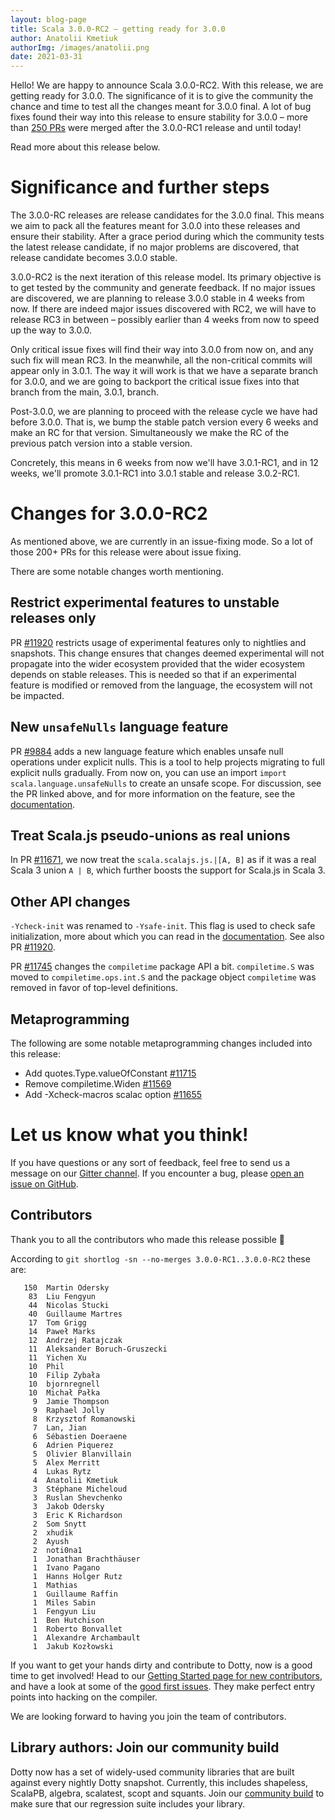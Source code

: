 ```yaml
---
layout: blog-page
title: Scala 3.0.0-RC2 – getting ready for 3.0.0
author: Anatolii Kmetiuk
authorImg: /images/anatolii.png
date: 2021-03-31
---
```


Hello! We are happy to announce Scala 3.0.0-RC2. With this release, we are getting ready for 3.0.0. The significance of it is to give the community the chance and time to test all the changes meant for 3.0.0 final. A lot of bug fixes found their way into this release to ensure stability for 3.0.0 – more than [250 PRs](https://github.com/lampepfl/dotty/pulls?q=is%3Apr+is%3Aclosed+closed%3A%3E2021-02-16) were merged after the 3.0.0-RC1 release and until today!

Read more about this release below.

<!--more-->
# Significance and further steps
The 3.0.0-RC releases are release candidates for the 3.0.0 final. This means we aim to pack all the features meant for 3.0.0 into these releases and ensure their stability. After a grace period during which the community tests the latest release candidate, if no major problems are discovered, that release candidate becomes 3.0.0 stable.

3.0.0-RC2 is the next iteration of this release model. Its primary objective is to get tested by the community and generate feedback. If no major issues are discovered, we are planning to release 3.0.0 stable in 4 weeks from now. If there are indeed major issues discovered with RC2, we will have to release RC3 in between – possibly earlier than 4 weeks from now to speed up the way to 3.0.0.

Only critical issue fixes will find their way into 3.0.0 from now on, and any such fix will mean RC3. In the meanwhile, all the non-critical commits will appear only in 3.0.1. The way it will work is that we have a separate branch for 3.0.0, and we are going to backport the critical issue fixes into that branch from the main, 3.0.1, branch.

Post-3.0.0, we are planning to proceed with the release cycle we have had before 3.0.0. That is, we bump the stable patch version every 6 weeks and make an RC for that version. Simultaneously we make the RC of the previous patch version into a stable version.

Concretely, this means in 6 weeks from now we'll have 3.0.1-RC1, and in 12 weeks, we'll promote 3.0.1-RC1 into 3.0.1 stable and release 3.0.2-RC1.

# Changes for 3.0.0-RC2
As mentioned above, we are currently in an issue-fixing mode. So a lot of those 200+ PRs for this release were about issue fixing.

There are some notable changes worth mentioning.

## Restrict experimental features to unstable releases only
PR [#11920](https://github.com/lampepfl/dotty/pull/11920) restricts usage of experimental features only to nightlies and snapshots. This change ensures that changes deemed experimental will not propagate into the wider ecosystem provided that the wider ecosystem depends on stable releases. This is needed so that if an experimental feature is modified or removed from the language, the ecosystem will not be impacted.

## New `unsafeNulls` language feature
PR [#9884](https://github.com/lampepfl/dotty/pull/9884) adds a new language feature which enables unsafe null operations under explicit nulls. This is a tool to help projects migrating to full explicit nulls gradually. From now on, you can use an import `import scala.language.unsafeNulls` to create an unsafe scope. For discussion, see the PR linked above, and for more information on the feature, see the [documentation](https://dotty.epfl.ch/docs/reference/other-new-features/explicit-nulls.html).

## Treat Scala.js pseudo-unions as real unions
In PR [#11671](https://github.com/lampepfl/dotty/pull/11671), we now treat the `scala.scalajs.js.|[A, B]` as if it was a real Scala 3 union `A | B`, which further boosts the support for Scala.js in Scala 3.

## Other API changes
`-Ycheck-init` was renamed to `-Ysafe-init`. This flag is used to check safe initialization, more about which you can read in the [documentation](https://dotty.epfl.ch/docs/reference/other-new-features/safe-initialization.html). See also PR [#11920](https://github.com/lampepfl/dotty/pull/11920).

PR [#11745](https://github.com/lampepfl/dotty/pull/11745) changes the `compiletime` package API a bit. `compiletime.S` was moved to `compiletime.ops.int.S` and the package object `compiletime` was removed in favor of top-level definitions.

## Metaprogramming
The following are some notable metaprogramming changes included into this release:

- Add quotes.Type.valueOfConstant [#11715](https://github.com/lampepfl/dotty/pull/11715)
- Remove compiletime.Widen [#11569](https://github.com/lampepfl/dotty/pull/11569)
- Add -Xcheck-macros scalac option [#11655](https://github.com/lampepfl/dotty/pull/11655)


# Let us know what you think!
If you have questions or any sort of feedback, feel free to send us a message on our
[Gitter channel](https://gitter.im/lampepfl/dotty). If you encounter a bug, please
[open an issue on GitHub](https://github.com/lampepfl/dotty/issues/new).


## Contributors
Thank you to all the contributors who made this release possible 🎉

According to `git shortlog -sn --no-merges 3.0.0-RC1..3.0.0-RC2` these are:

```
   150  Martin Odersky
    83  Liu Fengyun
    44  Nicolas Stucki
    40  Guillaume Martres
    17  Tom Grigg
    14  Paweł Marks
    12  Andrzej Ratajczak
    11  Aleksander Boruch-Gruszecki
    11  Yichen Xu
    10  Phil
    10  Filip Zybała
    10  bjornregnell
    10  Michał Pałka
     9  Jamie Thompson
     9  Raphael Jolly
     8  Krzysztof Romanowski
     7  Lan, Jian
     6  Sébastien Doeraene
     6  Adrien Piquerez
     5  Olivier Blanvillain
     5  Alex Merritt
     4  Lukas Rytz
     4  Anatolii Kmetiuk
     3  Stéphane Micheloud
     3  Ruslan Shevchenko
     3  Jakob Odersky
     3  Eric K Richardson
     2  Som Snytt
     2  xhudik
     2  Ayush
     2  noti0na1
     1  Jonathan Brachthäuser
     1  Ivano Pagano
     1  Hanns Holger Rutz
     1  Mathias
     1  Guillaume Raffin
     1  Miles Sabin
     1  Fengyun Liu
     1  Ben Hutchison
     1  Roberto Bonvallet
     1  Alexandre Archambault
     1  Jakub Kozłowski
```

If you want to get your hands dirty and contribute to Dotty, now is a good time to get involved!
Head to our [Getting Started page for new contributors](https://dotty.epfl.ch/docs/contributing/getting-started.html),
and have a look at some of the [good first issues](https://github.com/lampepfl/dotty/issues?q=is%3Aissue+is%3Aopen+label%3Aexp%3Anovice).
They make perfect entry points into hacking on the compiler.

We are looking forward to having you join the team of contributors.

## Library authors: Join our community build

Dotty now has a set of widely-used community libraries that are built against every nightly Dotty
snapshot. Currently, this includes shapeless, ScalaPB, algebra, scalatest, scopt and squants.
Join our [community build](https://github.com/lampepfl/dotty/tree/main/community-build)
to make sure that our regression suite includes your library.

[Scastie]: https://scastie.scala-lang.org/?target=dotty

[@odersky]: https://github.com/odersky
[@DarkDimius]: https://github.com/DarkDimius
[@smarter]: https://github.com/smarter
[@felixmulder]: https://github.com/felixmulder
[@nicolasstucki]: https://github.com/nicolasstucki
[@liufengyun]: https://github.com/liufengyun
[@OlivierBlanvillain]: https://github.com/OlivierBlanvillain
[@biboudis]: https://github.com/biboudis
[@allanrenucci]: https://github.com/allanrenucci
[@Blaisorblade]: https://github.com/Blaisorblade
[@Duhemm]: https://github.com/Duhemm
[@AleksanderBG]: https://github.com/abgruszecki
[@milessabin]: https://github.com/milessabin
[@anatoliykmetyuk]: https://github.com/anatoliykmetyuk
